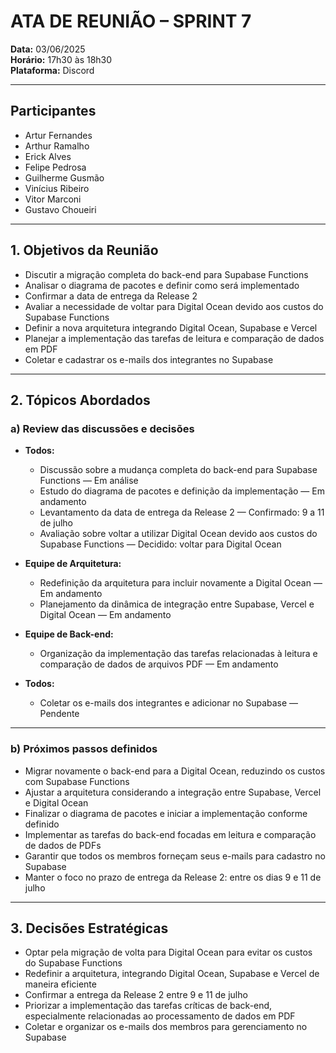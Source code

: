 # ATA DE REUNIÃO – SPRINT 7

**Data:** 03/06/2025  
**Horário:** 17h30 às 18h30  
**Plataforma:** Discord  

---

## Participantes

- Artur Fernandes  
- Arthur Ramalho  
- Erick Alves  
- Felipe Pedrosa  
- Guilherme Gusmão  
- Vinícius Ribeiro  
- Vitor Marconi
- Gustavo Choueiri 

---

## 1. Objetivos da Reunião

- Discutir a migração completa do back-end para Supabase Functions  
- Analisar o diagrama de pacotes e definir como será implementado  
- Confirmar a data de entrega da Release 2  
- Avaliar a necessidade de voltar para Digital Ocean devido aos custos do Supabase Functions  
- Definir a nova arquitetura integrando Digital Ocean, Supabase e Vercel  
- Planejar a implementação das tarefas de leitura e comparação de dados em PDF  
- Coletar e cadastrar os e-mails dos integrantes no Supabase  

---

## 2. Tópicos Abordados

### a) Review das discussões e decisões

- **Todos:**  
  - Discussão sobre a mudança completa do back-end para Supabase Functions — Em análise  
  - Estudo do diagrama de pacotes e definição da implementação — Em andamento  
  - Levantamento da data de entrega da Release 2 — Confirmado: 9 a 11 de julho  
  - Avaliação sobre voltar a utilizar Digital Ocean devido aos custos do Supabase Functions — Decidido: voltar para Digital Ocean  

- **Equipe de Arquitetura:**  
  - Redefinição da arquitetura para incluir novamente a Digital Ocean — Em andamento  
  - Planejamento da dinâmica de integração entre Supabase, Vercel e Digital Ocean — Em andamento  

- **Equipe de Back-end:**  
  - Organização da implementação das tarefas relacionadas à leitura e comparação de dados de arquivos PDF — Em andamento  

- **Todos:**  
  - Coletar os e-mails dos integrantes e adicionar no Supabase — Pendente  

---

### b) Próximos passos definidos

- Migrar novamente o back-end para a Digital Ocean, reduzindo os custos com Supabase Functions  
- Ajustar a arquitetura considerando a integração entre Supabase, Vercel e Digital Ocean  
- Finalizar o diagrama de pacotes e iniciar a implementação conforme definido  
- Implementar as tarefas do back-end focadas em leitura e comparação de dados de PDFs  
- Garantir que todos os membros forneçam seus e-mails para cadastro no Supabase  
- Manter o foco no prazo de entrega da Release 2: entre os dias 9 e 11 de julho  

---

## 3. Decisões Estratégicas

- Optar pela migração de volta para Digital Ocean para evitar os custos do Supabase Functions  
- Redefinir a arquitetura, integrando Digital Ocean, Supabase e Vercel de maneira eficiente  
- Confirmar a entrega da Release 2 entre 9 e 11 de julho  
- Priorizar a implementação das tarefas críticas de back-end, especialmente relacionadas ao processamento de dados em PDF  
- Coletar e organizar os e-mails dos membros para gerenciamento no Supabase  
